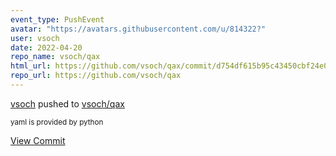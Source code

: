 ```yaml
---
event_type: PushEvent
avatar: "https://avatars.githubusercontent.com/u/814322?"
user: vsoch
date: 2022-04-20
repo_name: vsoch/qax
html_url: https://github.com/vsoch/qax/commit/d754df615b95c43450cbf24e0f3908eb534168b7
repo_url: https://github.com/vsoch/qax
---
```


<a href='https://github.com/vsoch' target='_blank'>vsoch</a> pushed to <a href='https://github.com/vsoch/qax' target='_blank'>vsoch/qax</a>

<small>yaml is provided by python</small>

<a href='https://github.com/vsoch/qax/commit/d754df615b95c43450cbf24e0f3908eb534168b7' target='_blank'>View Commit</a>
